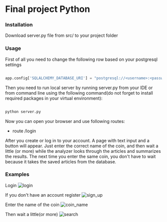 # Final project Python
 ### Installation 
Download server.py file from src/ to your project folder
###  Usage
First of all you need to change the following row based on your postgresql settings
``` python

app.config['SQLALCHEMY_DATABASE_URI'] = "postgresql://<username>:<password>@localhost:<port>/<db_name>"

```
Then you need to run local server by running server.py from your IDE or from command line using the following command(do not forget to install required packages in your virtual environment):
``` python

python server.py

```
Now you can open your browser and use following routes:
- route /login

After you create or log in to your account. A page with text input and a button will appear. Just enter the correct name of the coin, and then wait a little (or more) while the analyzer looks through the articles and summarizes the results. The next time you enter the same coin, you don't have to wait because it takes the saved articles from the database.

### Examples
Login
![login](https://user-images.githubusercontent.com/74852501/143067880-7f2b1d95-7cf0-45f2-a16b-b687f3562a85.png)

If you don't have an account register
![sign_up](https://user-images.githubusercontent.com/74852501/143067939-bdfb9f7d-0494-4965-9bb4-09fa3a1421ca.png)

Enter the name of the coin
![coin_name](https://user-images.githubusercontent.com/74852501/143068080-2b329834-f004-46fd-bd8f-7ad7066e8362.png)

Then wait a little(or more)
![search](https://user-images.githubusercontent.com/74852501/143068203-4f1cc8b9-d5a8-4e9e-b574-c157504693ca.png)

